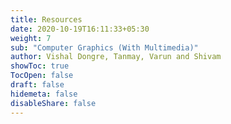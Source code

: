 ```yaml
---
title: Resources
date: 2020-10-19T16:11:33+05:30
weight: 7
sub: "Computer Graphics (With Multimedia)"
author: Vishal Dongre, Tanmay, Varun and Shivam
showToc: true
TocOpen: false
draft: false
hidemeta: false
disableShare: false
---
```

